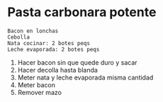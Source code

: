 # Pasta carbonara potente
```
Bacon en lonchas
Cebolla
Nata cocinar: 2 botes peqs
Leche evaporada: 2 botes peqs
```

1. Hacer bacon sin que quede duro y sacar
2. Hacer decolla hasta blanda
3. Meter nata y leche evaporada misma cantidad
4. Meter bacon
5. Remover mazo

